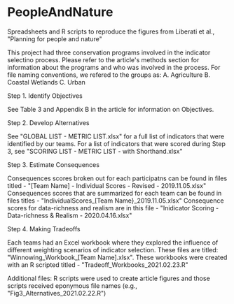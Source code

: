 # PeopleAndNature
Spreadsheets and R scripts to reproduce the figures from Liberati et al., "Planning for people and nature"

This project had three conservation programs involved in the indicator selectino process. Please refer to the article's methods section for information about the programs and who was involved in the process. For file naming conventions, we refered to the groups as:
A. Agriculture
B. Coastal Wetlands
C. Urban

Step 1. Identify Objectives

See Table 3 and Appendix B in the article for information on Objectives.

Step 2. Develop Alternatives

See "GLOBAL LIST - METRIC LIST.xlsx" for a full list of indicators that were identified by our teams. 
For a list of indicators that were scored during Step 3, see "SCORING LIST - METRIC LIST - with Shorthand.xlsx" 

Step 3. Estimate Consequences

Consequences scores broken out for each participatns can be found in files titled - "[Team Name] - Individual Scores - Revised - 2019.11.05.xlsx"
Consequences scores that are summarized for each team can be found in files titles - "IndividualScores_[Team Name}_2019.11.05.xlsx"
Consequence scores for data-richness and realism are in this file - "Inidicator Scoring - Data-richness & Realism - 2020.04.16.xlsx"

Step 4. Making Tradeoffs

Each teams had an Excel workbook where they explored the influence of different weighting scenarios of indicator selection. These files are titled:
"Winnowing_Workbook_[Team Name].xlsx". 
These workbooks were created with an R scripted titled - "Tradeoff_Workbooks_2021.02.23.R"

Additional files: R scripts were used to create article figures and those scripts received eponymous file names (e.g., "Fig3_Alternatives_2021.02.22.R")
